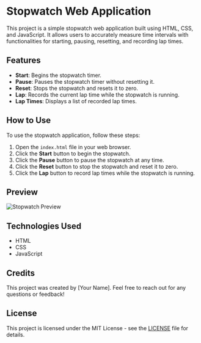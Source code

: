 
# Stopwatch Web Application

This project is a simple stopwatch web application built using HTML, CSS, and JavaScript. It allows users to accurately measure time intervals with functionalities for starting, pausing, resetting, and recording lap times.

## Features

- **Start**: Begins the stopwatch timer.
- **Pause**: Pauses the stopwatch timer without resetting it.
- **Reset**: Stops the stopwatch and resets it to zero.
- **Lap**: Records the current lap time while the stopwatch is running.
- **Lap Times**: Displays a list of recorded lap times.

## How to Use

To use the stopwatch application, follow these steps:

1. Open the `index.html` file in your web browser.
2. Click the **Start** button to begin the stopwatch.
3. Click the **Pause** button to pause the stopwatch at any time.
4. Click the **Reset** button to stop the stopwatch and reset it to zero.
5. Click the **Lap** button to record lap times while the stopwatch is running.

## Preview

![Stopwatch Preview](preview.png)

## Technologies Used

- HTML
- CSS
- JavaScript

## Credits

This project was created by [Your Name]. Feel free to reach out for any questions or feedback!

## License

This project is licensed under the MIT License - see the [LICENSE](LICENSE) file for details.
